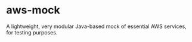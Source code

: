 aws-mock
========

A lightweight, very modular Java-based mock of essential AWS services, for testing purposes.  
